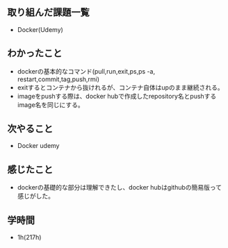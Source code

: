 ## 取り組んだ課題一覧
- Docker(Udemy)
## わかったこと
- dockerの基本的なコマンド(pull,run,exit,ps,ps -a, restart,commit,tag,push,rmi)
- exitするとコンテナから抜けれるが、コンテナ自体はupのまま継続される。
- imageをpushする際は、docker hubで作成したrepository名とpushするimage名を同じにする。
## 次やること
- Docker udemy
## 感じたこと
- dockerの基礎的な部分は理解できたし、docker hubはgithubの簡易版って感じがした。
## 学時間
- 1h(217h)

